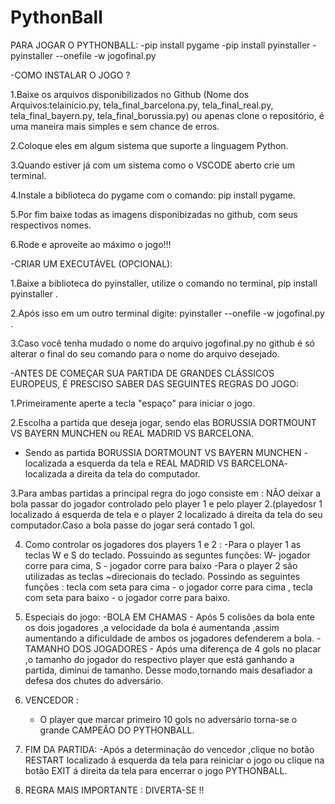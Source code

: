 # PythonBall
PARA JOGAR O PYTHONBALL:
-pip install pygame
-pip install pyinstaller
-pyinstaller --onefile -w jogofinal.py 

-COMO INSTALAR O JOGO ?

1.Baixe os arquivos disponibilizados no Github (Nome dos Arquivos:telainicio.py, tela_final_barcelona.py, tela_final_real.py, tela_final_bayern.py, tela_final_borussia.py) ou apenas clone o repositório, é uma maneira mais simples e sem chance de erros.

2.Coloque eles em algum sistema que suporte a linguagem Python.

3.Quando estiver já com um sistema como o VSCODE aberto crie um terminal.

4.Instale a biblioteca do pygame com o comando: pip install pygame.

5.Por fim baixe todas as imagens disponibizadas no github, com seus respectivos nomes.

6.Rode e aproveite ao máximo o jogo!!!

-CRIAR UM EXECUTÁVEL (OPCIONAL):

1.Baixe a biblioteca do pyinstaller, utilize o comando no terminal, pip install pyinstaller .

2.Após isso em um outro terminal digite: pyinstaller --onefile -w jogofinal.py .

3.Caso você tenha mudado o nome do arquivo jogofinal.py no github é só alterar o final do seu comando para o nome do arquivo desejado.
     
-ANTES DE COMEÇAR SUA PARTIDA DE GRANDES CLÁSSICOS EUROPEUS, É PRESCISO SABER DAS SEGUINTES REGRAS DO JOGO:

1.Primeiramente aperte a tecla "espaço" para iniciar o jogo.

2.Escolha a partida que deseja jogar, sendo elas BORUSSIA DORTMOUNT VS BAYERN MUNCHEN ou REAL MADRID VS BARCELONA.
  - Sendo as partida BORUSSIA DORTMOUNT VS BAYERN MUNCHEN - localizada a esquerda da tela e REAL MADRID VS BARCELONA- localizada a direita da tela do computador.
    
3.Para ambas partidas a principal regra do jogo consiste em : NÃO deixar a bola passar do jogador controlado pelo player 1 e pelo player 2.(playedosr 1 localizado 
    á esquerda de tela e o player 2 localizado á direita da tela do seu computador.Caso a bola passe do jogar será contado 1 gol.
  
4. Como controlar os jogadores dos players 1 e 2 :
   -Para o player 1 as teclas W e S do teclado. Possuindo as seguntes funções:  W- jogador corre para cima, S - jogador corre para baixo 
   -Para o player 2 são utilizadas as teclas ~direcionais do teclado. Possindo as seguintes funções : tecla com seta para cima - o jogador corre para cima , tecla 
    com seta para baixo - o jogador corre para baixo.
   
5. Especiais do jogo:
   -BOLA EM CHAMAS - Após 5 colisões da bola ente os dois jogadores ,a velocidade da bola é aumentanda ,assim aumentando a dificuldade de ambos os jogadores defenderem a bola.
   -TAMANHO DOS JOGADORES - Após uma diferença de 4 gols no placar ,o tamanho do jogador do respectivo player que está ganhando a partida, diminui de tamanho.
    Desse modo,tornando mais desafiador a defesa dos chutes do adversário.
7. VENCEDOR :
   - O player que marcar primeiro 10 gols no adversário torna-se o grande CAMPEÃO DO PYTHONBALL.
8. FIM DA PARTIDA:
   -Após a determinação do vencedor ,clique no botão RESTART localizado á esquerda da tela para reiniciar o jogo ou clique na botão EXIT á direita da tela para 
    encerrar o jogo PYTHONBALL.
9. REGRA MAIS IMPORTANTE : DIVERTA-SE !!

